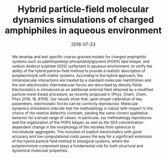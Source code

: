 ---
title: "Hybrid particle-field molecular dynamics simulations of charged amphiphiles in aqueous environment"
authors:
- Hima Bindu Kolli
- Antonio de Nicola
- Sigbjørn Løland Bore
- Ken Schäfer
- Gregor Diezemann
- Jürgen Gauss
- Toshihiro Kawakatsu
- Zhong-Yuan Lu
- You-Liang Zhu
- Giuseppe Milano
- Michele Cascella
date: "2018-07-23"
doi: "10.1021/acs.jctc.8b00466"
publication_types: ["期刊文章"]
publication: "Journal of Chemical Theory and Computation"
publication_short: "Journal of Chemical Theory and Computation 2018,9,14,4928–4937"
abstract: "
<!--more-->
We develop and test specific coarse-grained models for charged  amphiphilic systems such as  palmitoyloleoyl phosphatidylglycerol  (POPG) lipid bilayer, and sodium dodecyl sulphate (SDS)  surfactant in  aqueous environment, to verify the ability of the hybrid particle-field  method to provide a  realistic description of polyelectrolyte  soft-matter systems. According to the hybrid approach, the   intramolecular interactions are treated by a standard molecular  Hamiltonian and the non-electrostatic  intermolecular forces are  described by density fields. Electrostatics is introduced as an  additional  external field obtained by a modified particle-mesh Ewald  procedure, as recently proposed in [Phys.  Chem. Chem. Phys 2016, 18,  9799]. Our results show that, upon proper calibration of key parameters,   electrostatic forces can be correctly reproduced. Molecular dynamics  simulations indicate that the  methodology is robust with respect to the  choice of the relative dielectric constant, yielding the same  correct  qualitative behavior for a broad range of values. In particular, our  methodology reproduces well  the organization of the POPG bilayer, as  well as the SDS concentration-dependent change in the  morphology of the  micelles from spherical to microtubular aggregates. The inclusion of  explicit  electrostatics with good accuracy and low computational costs  paves the way for a significant extension  of the hybrid particle field  method to biological systems, where the polyelectrolyte component plays a   fundamental role for both structural and dynamical molecular  properties."
url_pdf: "https://pubs.acs.org/doi/10.1021/acs.jctc.8b00466"
---